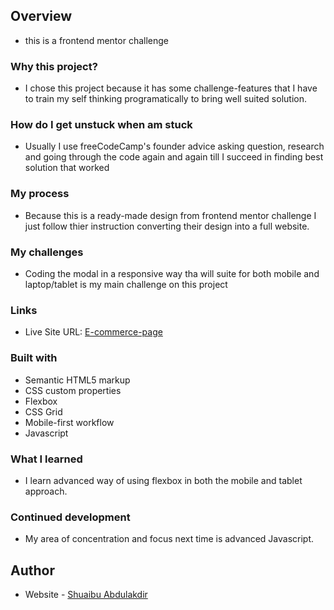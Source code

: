 ## Overview

- this is a frontend mentor challenge

### Why this project?

- I chose this project because it has some challenge-features that I have to train my self thinking programatically to bring well suited solution.

### How do I get unstuck when am stuck

- Usually I use freeCodeCamp's founder advice asking question, research and going through the code again and again till I succeed in finding best solution that worked

### My process

- Because this is a ready-made design from frontend mentor challenge I just follow thier instruction converting their design into a full website.

### My challenges

- Coding the modal in a responsive way tha will suite for both mobile and laptop/tablet is my main challenge on this project

### Links

- Live Site URL: [E-commerce-page](https://ecommerce-homepage.pages.dev/)

### Built with

- Semantic HTML5 markup
- CSS custom properties
- Flexbox
- CSS Grid
- Mobile-first workflow
- Javascript

### What I learned

- I learn advanced way of using flexbox in both the mobile and tablet approach.

### Continued development

- My area of concentration and focus next time is advanced Javascript.

## Author

- Website - [Shuaibu Abdulakdir](https://www.shuaibuabdulkadir.com)
